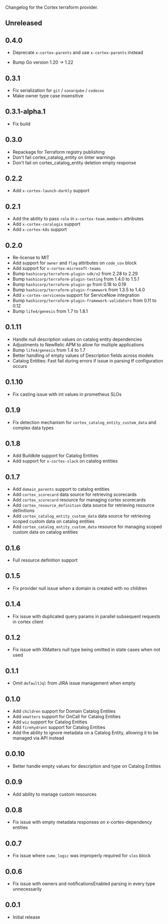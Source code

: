 Changelog for the Cortex terraform provider.

## Unreleased

## 0.4.0
* Deprecate `x-cortex-parents` and use `x-cortex-parents` instead
- Bump Go version 1.20 -> 1.22

## 0.3.1
* Fix serialization for `git` / `sonarqube` / `codecov`
* Make owner type case insensitive

## 0.3.1-alpha.1
* Fix build

## 0.3.0
* Repackage for Terraform registry publishing
* Don't fail cortex_catalog_entity on linter warnings
* Don't fail on cortex_catalog_entity deletion empty response

## 0.2.2

* Add `x-cortex-launch-darkly` support

## 0.2.1

* Add the ability to pass `role` in `x-cortex-team.members` attributes
* Add `x-cortex-coralogix` support
* Add `x-cortex-k8s` support

## 0.2.0

* Re-license to MIT
* Add support for `owner` and `flag` attributes on `code_cov` block
* Add support for `x-cortex-microsoft-teams`
* Bump `hashicorp/terraform-plugin-sdk/v2` from 2.28 to 2.29
* Bump `hashicorp/terraform-plugin-testing` from 1.4.0 to 1.5.1
* Bump `hashicorp/terraform-plugin-go` from 0.18 to 0.19
* Bump `hashicorp/terraform-plugin-framework` from 1.3.5 to 1.4.0
* Add `x-cortex-servicenow` support for ServiceNow integration
* Bump `hashicorp/terraform-plugin-framework-validators` from 0.11 to 0.12
* Bump `life4/genesis` from 1.7 to 1.8.1

## 0.1.11

* Handle null description values on catalog entity dependencies 
* Adjustments to NewRelic APM to allow for multiple applications
* Bump `life4/genesis` from 1.4 to 1.7
* Better handling of empty values of Description fields across models
* Catalog Entities: Fast fail during errors if issue in parsing tf configuration occurs

## 0.1.10

* Fix casting issue with int values in prometheus SLOs

## 0.1.9

* Fix detection mechanism for `cortex_catalog_entity_custom_data` and complex data types

## 0.1.8

* Add Buildkite support for Catalog Entities
* Add support for `x-cortex-slack` on catalog entities

## 0.1.7

* Add `domain_parents` support to catalog entities
* Add `cortex_scorecard` data source for retrieving scorecards
* Add `cortex_scorecard` resource for managing cortex scorecards
* Add `cortex_resource_definition` data source for retrieving resource definitions
* Add `cortex_catalog_entity_custom_data` data source for retrieving scoped custom data on catalog entities
* Add `cortex_catalog_entity_custom_data` resource for managing scoped custom data on catalog entities

## 0.1.6

* Full resource definition support

## 0.1.5

* Fix provider null issue when a domain is created with no children

## 0.1.4

* Fix issue with duplicated query params in parallel subsequent requests in cortex client

## 0.1.2

* Fix issue with XMatters null type being omitted in state cases when not used

## 0.1.1

* Omit `defaultJql` from JIRA issue management when empty

## 0.1.0

* Add `children` support for Domain Catalog Entities
* Add `xmatters` support for OnCall for Catalog Entities
* Add `wiz` support for Catalog Entities
* Add `firehydrant` support for Catalog Entities
* Add the ability to ignore metadata on a Catalog Entity, allowing it to be managed via API instead

## 0.0.10

* Better handle empty values for description and type on Catalog Entities

## 0.0.9

* Add ability to manage custom resources
 
## 0.0.8

* Fix issue with empty metadata responses on x-cortex-dependency entities

## 0.0.7

* Fix issue where `sumo_logic` was improperly required for `slos` block

## 0.0.6

* Fix issue with owners and notificationsEnabled parsing in every type unnecessarily

## 0.0.1

* Initial release
